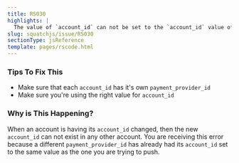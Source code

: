 ```yaml
---
title: RS030
highlights: |
  The value of `account_id` can not be set to the `account_id` value of a different account.
slug: squatchjs/issue/RS030
sectionType: jsReference
template: pages/rscode.html
---
```


### Tips To Fix This

 - Make sure that each `account_id` has it's own `payment_provider_id`
 - Make sure you're using the right value for `account_id`

### Why is This Happening?

When an account is having its `account_id` changed, then the new `account_id` can not exist in any other account.
You are receiving this error because a different `payment_provider_id` has already had its `account_id` set to the same value as the one you are trying to push.